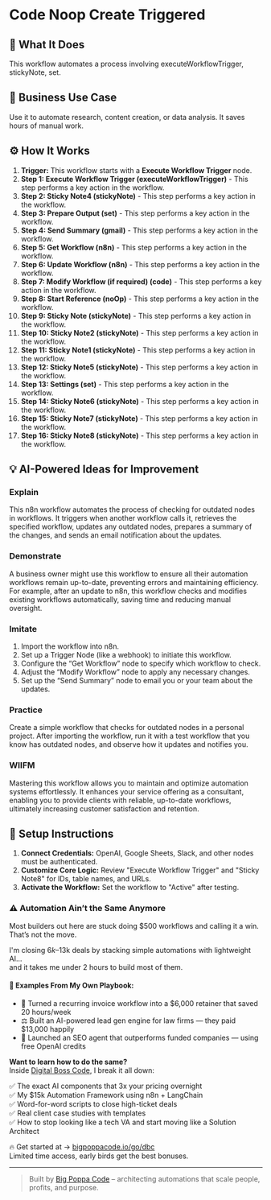 # Code Noop Create Triggered

## 🚀 What It Does
This workflow automates a process involving executeWorkflowTrigger, stickyNote, set.

## 💼 Business Use Case
Use it to automate research, content creation, or data analysis. It saves hours of manual work.

## ⚙️ How It Works
1.  **Trigger:** This workflow starts with a **Execute Workflow Trigger** node.
2. **Step 1: Execute Workflow Trigger (executeWorkflowTrigger)** - This step performs a key action in the workflow.
3. **Step 2: Sticky Note4 (stickyNote)** - This step performs a key action in the workflow.
4. **Step 3: Prepare Output (set)** - This step performs a key action in the workflow.
5. **Step 4: Send Summary (gmail)** - This step performs a key action in the workflow.
6. **Step 5: Get Workflow (n8n)** - This step performs a key action in the workflow.
7. **Step 6: Update Workflow (n8n)** - This step performs a key action in the workflow.
8. **Step 7: Modify Workflow (if required) (code)** - This step performs a key action in the workflow.
9. **Step 8: Start Reference (noOp)** - This step performs a key action in the workflow.
10. **Step 9: Sticky Note (stickyNote)** - This step performs a key action in the workflow.
11. **Step 10: Sticky Note2 (stickyNote)** - This step performs a key action in the workflow.
12. **Step 11: Sticky Note1 (stickyNote)** - This step performs a key action in the workflow.
13. **Step 12: Sticky Note5 (stickyNote)** - This step performs a key action in the workflow.
14. **Step 13: Settings (set)** - This step performs a key action in the workflow.
15. **Step 14: Sticky Note6 (stickyNote)** - This step performs a key action in the workflow.
16. **Step 15: Sticky Note7 (stickyNote)** - This step performs a key action in the workflow.
17. **Step 16: Sticky Note8 (stickyNote)** - This step performs a key action in the workflow.

## 💡 AI-Powered Ideas for Improvement
### Explain
This n8n workflow automates the process of checking for outdated nodes in workflows. It triggers when another workflow calls it, retrieves the specified workflow, updates any outdated nodes, prepares a summary of the changes, and sends an email notification about the updates.

### Demonstrate
A business owner might use this workflow to ensure all their automation workflows remain up-to-date, preventing errors and maintaining efficiency. For example, after an update to n8n, this workflow checks and modifies existing workflows automatically, saving time and reducing manual oversight.

### Imitate
1. Import the workflow into n8n.
2. Set up a Trigger Node (like a webhook) to initiate this workflow.
3. Configure the “Get Workflow” node to specify which workflow to check.
4. Adjust the “Modify Workflow” node to apply any necessary changes.
5. Set up the “Send Summary” node to email you or your team about the updates.

### Practice
Create a simple workflow that checks for outdated nodes in a personal project. After importing the workflow, run it with a test workflow that you know has outdated nodes, and observe how it updates and notifies you.

### WIIFM
Mastering this workflow allows you to maintain and optimize automation systems effortlessly. It enhances your service offering as a consultant, enabling you to provide clients with reliable, up-to-date workflows, ultimately increasing customer satisfaction and retention.

## 🔧 Setup Instructions
1. **Connect Credentials:** OpenAI, Google Sheets, Slack, and other nodes must be authenticated.
2. **Customize Core Logic:** Review "Execute Workflow Trigger" and "Sticky Note8" for IDs, table names, and URLs.
3. **Activate the Workflow:** Set the workflow to "Active" after testing.

### ⚠️ Automation Ain’t the Same Anymore

Most builders out here are stuck doing $500 workflows and calling it a win.  
That’s not the move.  

I'm closing $6k–$13k deals by stacking simple automations with lightweight AI...  
and it takes me under 2 hours to build most of them.

#### 🧠 Examples From My Own Playbook:
- 🔁 Turned a recurring invoice workflow into a $6,000 retainer that saved 20 hours/week  
- ⚖️ Built an AI-powered lead gen engine for law firms — they paid $13,000 happily  
- 🚀 Launched an SEO agent that outperforms funded companies — using free OpenAI credits  

**Want to learn how to do the same?**  
Inside [Digital Boss Code](https://bigpoppacode.io/go/dbc), I break it all down:

✅ The exact AI components that 3x your pricing overnight  
✅ My $15k Automation Framework using n8n + LangChain  
✅ Word-for-word scripts to close high-ticket deals  
✅ Real client case studies with templates  
✅ How to stop looking like a tech VA and start moving like a Solution Architect  

🔥 Get started at → [bigpoppacode.io/go/dbc](https://bigpoppacode.io/go/dbc)  
Limited time access, early birds get the best bonuses.

---
> Built by [Big Poppa Code](https://bigpoppacode.io) – architecting automations that scale people, profits, and purpose.
